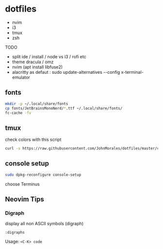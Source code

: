 # dotfiles

* nvim 
* i3
* tmux
* zsh


TODO

* split ide / install / node vs i3 / rofi etc
* theme dracula / omz
* nvim (apt install libfuse2)
* alacritty as defaut : sudo update-alternatives --config x-terminal-emulator

## fonts


```Bash
mkdir -p ~/.local/share/fonts
cp fonts/JetBrainsMonoNerd/*.ttf ~/.local/share/fonts/ 
fc-cache -fv
```

## tmux

check colors with this script 

```Bash
curl -s https://raw.githubusercontent.com/JohnMorales/dotfiles/master/colors/24-bit-color.sh | bash
```


## console setup

```Bash
sudo dpkg-reconfigure console-setup
```

choose Terminus



## Neovim Tips


### Digraph

display all non ASCII symbols (digraph)

```
:digraphs
```

Usage:  `<C-K> code`


